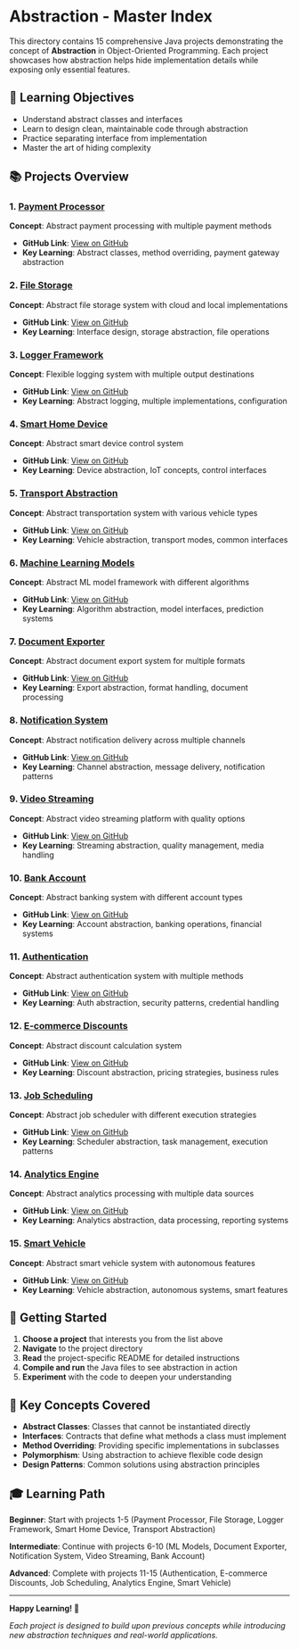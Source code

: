 # Abstraction - Master Index

This directory contains 15 comprehensive Java projects demonstrating the concept of **Abstraction** in Object-Oriented Programming. Each project showcases how abstraction helps hide implementation details while exposing only essential features.

## 🎯 Learning Objectives
- Understand abstract classes and interfaces
- Learn to design clean, maintainable code through abstraction
- Practice separating interface from implementation
- Master the art of hiding complexity

## 📚 Projects Overview

### 1. [Payment Processor](./01-payment-processor/)
**Concept**: Abstract payment processing with multiple payment methods
- **GitHub Link**: [View on GitHub](https://github.com/ShivaniMutkeNS/Covaib-JavaOOP/tree/main/abstraction/01-payment-processor)
- **Key Learning**: Abstract classes, method overriding, payment gateway abstraction

### 2. [File Storage](./02-file-storage/)
**Concept**: Abstract file storage system with cloud and local implementations
- **GitHub Link**: [View on GitHub](https://github.com/ShivaniMutkeNS/Covaib-JavaOOP/tree/main/abstraction/02-file-storage)
- **Key Learning**: Interface design, storage abstraction, file operations

### 3. [Logger Framework](./03-logger-framework/)
**Concept**: Flexible logging system with multiple output destinations
- **GitHub Link**: [View on GitHub](https://github.com/ShivaniMutkeNS/Covaib-JavaOOP/tree/main/abstraction/03-logger-framework)
- **Key Learning**: Abstract logging, multiple implementations, configuration

### 4. [Smart Home Device](./04-smart-home-device/)
**Concept**: Abstract smart device control system
- **GitHub Link**: [View on GitHub](https://github.com/ShivaniMutkeNS/Covaib-JavaOOP/tree/main/abstraction/04-smart-home-device)
- **Key Learning**: Device abstraction, IoT concepts, control interfaces

### 5. [Transport Abstraction](./05-transport-abstraction/)
**Concept**: Abstract transportation system with various vehicle types
- **GitHub Link**: [View on GitHub](https://github.com/ShivaniMutkeNS/Covaib-JavaOOP/tree/main/abstraction/05-transport-abstraction)
- **Key Learning**: Vehicle abstraction, transport modes, common interfaces

### 6. [Machine Learning Models](./06-machine-learning-models/)
**Concept**: Abstract ML model framework with different algorithms
- **GitHub Link**: [View on GitHub](https://github.com/ShivaniMutkeNS/Covaib-JavaOOP/tree/main/abstraction/06-machine-learning-models)
- **Key Learning**: Algorithm abstraction, model interfaces, prediction systems

### 7. [Document Exporter](./07-document-exporter/)
**Concept**: Abstract document export system for multiple formats
- **GitHub Link**: [View on GitHub](https://github.com/ShivaniMutkeNS/Covaib-JavaOOP/tree/main/abstraction/07-document-exporter)
- **Key Learning**: Export abstraction, format handling, document processing

### 8. [Notification System](./08-notification-system/)
**Concept**: Abstract notification delivery across multiple channels
- **GitHub Link**: [View on GitHub](https://github.com/ShivaniMutkeNS/Covaib-JavaOOP/tree/main/abstraction/08-notification-system)
- **Key Learning**: Channel abstraction, message delivery, notification patterns

### 9. [Video Streaming](./09-video-streaming/)
**Concept**: Abstract video streaming platform with quality options
- **GitHub Link**: [View on GitHub](https://github.com/ShivaniMutkeNS/Covaib-JavaOOP/tree/main/abstraction/09-video-streaming)
- **Key Learning**: Streaming abstraction, quality management, media handling

### 10. [Bank Account](./10-bank-account/)
**Concept**: Abstract banking system with different account types
- **GitHub Link**: [View on GitHub](https://github.com/ShivaniMutkeNS/Covaib-JavaOOP/tree/main/abstraction/10-bank-account)
- **Key Learning**: Account abstraction, banking operations, financial systems

### 11. [Authentication](./11-authentication/)
**Concept**: Abstract authentication system with multiple methods
- **GitHub Link**: [View on GitHub](https://github.com/ShivaniMutkeNS/Covaib-JavaOOP/tree/main/abstraction/11-authentication)
- **Key Learning**: Auth abstraction, security patterns, credential handling

### 12. [E-commerce Discounts](./12-ecommerce-discounts/)
**Concept**: Abstract discount calculation system
- **GitHub Link**: [View on GitHub](https://github.com/ShivaniMutkeNS/Covaib-JavaOOP/tree/main/abstraction/12-ecommerce-discounts)
- **Key Learning**: Discount abstraction, pricing strategies, business rules

### 13. [Job Scheduling](./13-job-scheduling/)
**Concept**: Abstract job scheduler with different execution strategies
- **GitHub Link**: [View on GitHub](https://github.com/ShivaniMutkeNS/Covaib-JavaOOP/tree/main/abstraction/13-job-scheduling)
- **Key Learning**: Scheduler abstraction, task management, execution patterns

### 14. [Analytics Engine](./14-analytics-engine/)
**Concept**: Abstract analytics processing with multiple data sources
- **GitHub Link**: [View on GitHub](https://github.com/ShivaniMutkeNS/Covaib-JavaOOP/tree/main/abstraction/14-analytics-engine)
- **Key Learning**: Analytics abstraction, data processing, reporting systems

### 15. [Smart Vehicle](./15-smart-vehicle/)
**Concept**: Abstract smart vehicle system with autonomous features
- **GitHub Link**: [View on GitHub](https://github.com/ShivaniMutkeNS/Covaib-JavaOOP/tree/main/abstraction/15-smart-vehicle)
- **Key Learning**: Vehicle abstraction, autonomous systems, smart features

## 🚀 Getting Started

1. **Choose a project** that interests you from the list above
2. **Navigate** to the project directory
3. **Read** the project-specific README for detailed instructions
4. **Compile and run** the Java files to see abstraction in action
5. **Experiment** with the code to deepen your understanding

## 📖 Key Concepts Covered

- **Abstract Classes**: Classes that cannot be instantiated directly
- **Interfaces**: Contracts that define what methods a class must implement
- **Method Overriding**: Providing specific implementations in subclasses
- **Polymorphism**: Using abstraction to achieve flexible code design
- **Design Patterns**: Common solutions using abstraction principles

## 🎓 Learning Path

**Beginner**: Start with projects 1-5 (Payment Processor, File Storage, Logger Framework, Smart Home Device, Transport Abstraction)

**Intermediate**: Continue with projects 6-10 (ML Models, Document Exporter, Notification System, Video Streaming, Bank Account)

**Advanced**: Complete with projects 11-15 (Authentication, E-commerce Discounts, Job Scheduling, Analytics Engine, Smart Vehicle)

---

**Happy Learning! 🎉**

*Each project is designed to build upon previous concepts while introducing new abstraction techniques and real-world applications.*
